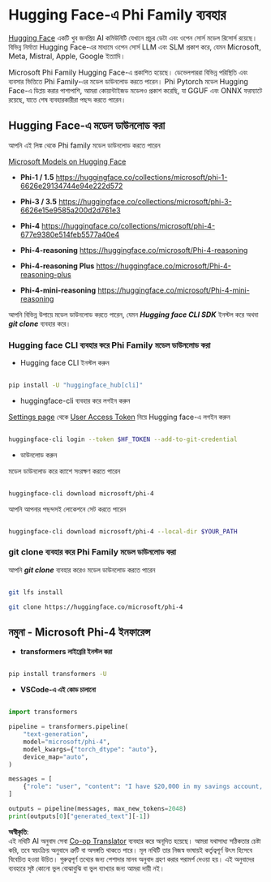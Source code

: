<!--
CO_OP_TRANSLATOR_METADATA:
{
  "original_hash": "624fe133fba62773979d45f54519f7bb",
  "translation_date": "2025-07-16T18:51:26+00:00",
  "source_file": "md/01.Introduction/02/01.HF.md",
  "language_code": "bn"
}
-->
# **Hugging Face-এ Phi Family ব্যবহার**

[Hugging Face](https://huggingface.co/) একটি খুব জনপ্রিয় AI কমিউনিটি যেখানে প্রচুর ডেটা এবং ওপেন সোর্স মডেল রিসোর্স রয়েছে। বিভিন্ন নির্মাতা Hugging Face-এর মাধ্যমে ওপেন সোর্স LLM এবং SLM প্রকাশ করে, যেমন Microsoft, Meta, Mistral, Apple, Google ইত্যাদি।

Microsoft Phi Family Hugging Face-এ প্রকাশিত হয়েছে। ডেভেলপাররা বিভিন্ন পরিস্থিতি এবং ব্যবসার ভিত্তিতে Phi Family-এর মডেল ডাউনলোড করতে পারেন। Phi Pytorch মডেল Hugging Face-এ ডিপ্লয় করার পাশাপাশি, আমরা কোয়ান্টাইজড মডেলও প্রকাশ করেছি, যা GGUF এবং ONNX ফরম্যাটে রয়েছে, যাতে শেষ ব্যবহারকারীরা পছন্দ করতে পারেন।

## **Hugging Face-এ মডেল ডাউনলোড করা**

আপনি এই লিঙ্ক থেকে Phi family মডেল ডাউনলোড করতে পারেন

[Microsoft Models on Hugging Face](https://huggingface.co/microsoft)

-  **Phi-1 / 1.5** https://huggingface.co/collections/microsoft/phi-1-6626e29134744e94e222d572

-  **Phi-3 / 3.5** https://huggingface.co/collections/microsoft/phi-3-6626e15e9585a200d2d761e3

-  **Phi-4** https://huggingface.co/collections/microsoft/phi-4-677e9380e514feb5577a40e4

- **Phi-4-reasoning** https://huggingface.co/microsoft/Phi-4-reasoning

- **Phi-4-reasoning Plus** https://huggingface.co/microsoft/Phi-4-reasoning-plus 

- **Phi-4-mini-reasoning** https://huggingface.co/microsoft/Phi-4-mini-reasoning

আপনি বিভিন্ন উপায়ে মডেল ডাউনলোড করতে পারেন, যেমন ***Hugging face CLI SDK*** ইনস্টল করে অথবা ***git clone*** ব্যবহার করে।

### **Hugging face CLI ব্যবহার করে Phi Family মডেল ডাউনলোড করা**

- Hugging face CLI ইনস্টল করুন

```bash

pip install -U "huggingface_hub[cli]"

```

- huggingface-cli ব্যবহার করে লগইন করুন

[Settings page](https://huggingface.co/settings/tokens) থেকে [User Access Token](https://huggingface.co/docs/hub/security-tokens) নিয়ে Hugging face-এ লগইন করুন

```bash

huggingface-cli login --token $HF_TOKEN --add-to-git-credential

```

- ডাউনলোড করুন

মডেল ডাউনলোড করে ক্যাশে সংরক্ষণ করতে পারেন

```bash

huggingface-cli download microsoft/phi-4

```

আপনি আপনার পছন্দসই লোকেশনে সেট করতে পারেন

```bash

huggingface-cli download microsoft/phi-4 --local-dir $YOUR_PATH

```

### **git clone ব্যবহার করে Phi Family মডেল ডাউনলোড করা**

আপনি ***git clone*** ব্যবহার করেও মডেল ডাউনলোড করতে পারেন

```bash

git lfs install

git clone https://huggingface.co/microsoft/phi-4

```

## **নমুনা - Microsoft Phi-4 ইনফারেন্স**

- **transformers লাইব্রেরি ইনস্টল করা**

```bash

pip install transformers -U

```

- **VSCode-এ এই কোড চালানো**

```python

import transformers

pipeline = transformers.pipeline(
    "text-generation",
    model="microsoft/phi-4",
    model_kwargs={"torch_dtype": "auto"},
    device_map="auto",
)

messages = [
    {"role": "user", "content": "I have $20,000 in my savings account, where I receive a 4% profit per year and payments twice a year. Can you please tell me how long it will take for me to become a millionaire? Also, can you please explain the math step by step as if you were explaining it to an uneducated person?"},
]

outputs = pipeline(messages, max_new_tokens=2048)
print(outputs[0]["generated_text"][-1])

```

**অস্বীকৃতি**:  
এই নথিটি AI অনুবাদ সেবা [Co-op Translator](https://github.com/Azure/co-op-translator) ব্যবহার করে অনূদিত হয়েছে। আমরা যথাসাধ্য সঠিকতার চেষ্টা করি, তবে স্বয়ংক্রিয় অনুবাদে ত্রুটি বা অসঙ্গতি থাকতে পারে। মূল নথিটি তার নিজস্ব ভাষায়ই কর্তৃত্বপূর্ণ উৎস হিসেবে বিবেচিত হওয়া উচিত। গুরুত্বপূর্ণ তথ্যের জন্য পেশাদার মানব অনুবাদ গ্রহণ করার পরামর্শ দেওয়া হয়। এই অনুবাদের ব্যবহারে সৃষ্ট কোনো ভুল বোঝাবুঝি বা ভুল ব্যাখ্যার জন্য আমরা দায়ী নই।